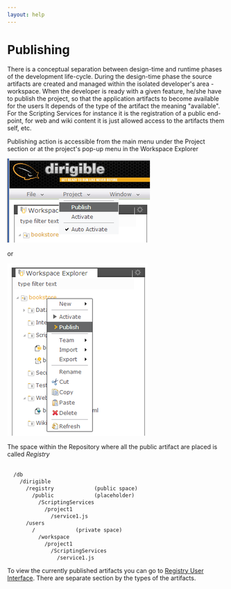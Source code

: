 ```yaml
---
layout: help
---
```


Publishing
===

There is a conceptual separation between design-time and runtime phases of the development life-cycle.
During the design-time phase the source artifacts are created and managed within the isolated developer's area - workspace.
When the developer is ready with a given feature, he/she have to publish the project, so that the application artifacts to become available for the users
It depends of the type of the artifact the meaning "available". For the Scripting Services for instance it is the registration of a public end-point, 
for web and wiki content it is just allowed access to the artifacts them self, etc.

Publishing action is accessible from the main menu under the Project section or at the project's pop-up menu in the Workspace Explorer

![Project Publish](../samples/bookstore/104_books_project_publish.png)

or

![Project Publish Popup](../samples/bookstore/106_books_project_publish_popup.png)

The space within the Repository where all the public artifact are placed is called *Registry*

<pre><code>
  /db
    /dirigible
      /registry             (public space)
        /public             (placeholder)
          /ScriptingServices
            /project1
              /service1.js
      /users
        /<user>             (private space)
          /workspace
            /project1
              /ScriptingServices
                /service1.js
</code></pre>

To view the currently published artifacts you can go to [Registry User Interface](registry.html). There are separate section by the types of the artifacts.
